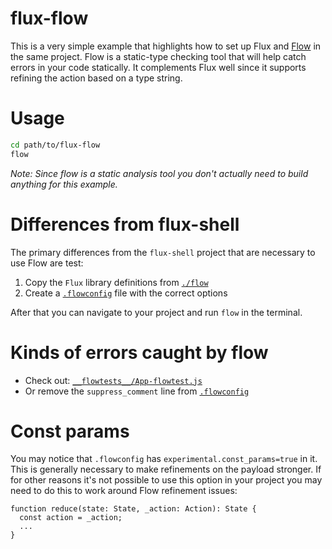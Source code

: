 # flux-flow

This is a very simple example that highlights how to set up Flux and
[Flow](https://flowtype.org/) in the same project. Flow is a static-type
checking tool that will help catch errors in your code statically. It
complements Flux well since it supports refining the action based on a
type string.

# Usage

```bash
cd path/to/flux-flow
flow
```

_Note: Since flow is a static analysis tool you don't actually need to build
anything for this example._

# Differences from flux-shell

The primary differences from the `flux-shell` project that are necessary to use
Flow are test:

1. Copy the `Flux` library definitions from [`./flow`](./flow)
2. Create a [`.flowconfig`](./.flowconfig) file with the correct options

After that you can navigate to your project and run `flow` in the terminal.

# Kinds of errors caught by flow

- Check out: [`__flowtests__/App-flowtest.js`](./src/__flowtests__/App-flowtest.js)
- Or remove the `suppress_comment` line from [`.flowconfig`](./.flowconfig)

# Const params

You may notice that `.flowconfig` has `experimental.const_params=true` in it.
This is generally necessary to make refinements on the payload stronger. If for
other reasons it's not possible to use this option in your project you may
need to do this to work around Flow refinement issues:

```
function reduce(state: State, _action: Action): State {
  const action = _action;
  ...
}
```
